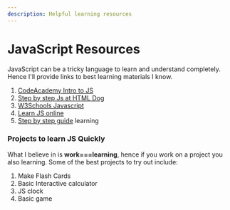 ```yaml
---
description: Helpful learning resources
---
```


# JavaScript Resources

JavaScript can be a tricky language to learn and understand completely. Hence I'll provide links to best learning materials I know.

1. [CodeAcademy Intro to JS](https://www.codecademy.com/learn/introduction-to-javascript)
2. [Step by step Js at HTML Dog](https://htmldog.com/guides/javascript/beginner/makingstuffhappen/)
3. [W3Schools Javascript](https://www.w3schools.com/js/js_intro.asp)
4. [Learn JS online](https://learnjavascript.online/)
5. [Step by step guide](https://javascript.info/) learning

### Projects to learn JS Quickly

What I believe in is **work===learning**, hence if you work on a project you also learning. Some of the best projects to try out include:

1. Make Flash Cards
2. Basic Interactive calculator
3. JS clock
4. Basic game

